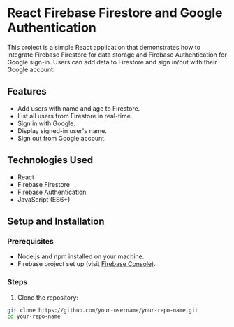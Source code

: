 # React Firebase Firestore and Google Authentication

This project is a simple React application that demonstrates how to integrate Firebase Firestore for data storage and Firebase Authentication for Google sign-in. Users can add data to Firestore and sign in/out with their Google account.

## Features

- Add users with name and age to Firestore.
- List all users from Firestore in real-time.
- Sign in with Google.
- Display signed-in user's name.
- Sign out from Google account.

## Technologies Used

- React
- Firebase Firestore
- Firebase Authentication
- JavaScript (ES6+)

## Setup and Installation

### Prerequisites

- Node.js and npm installed on your machine.
- Firebase project set up (visit [Firebase Console](https://console.firebase.google.com/)).

### Steps

1. Clone the repository:

```bash
git clone https://github.com/your-username/your-repo-name.git
cd your-repo-name
